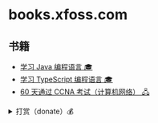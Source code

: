 # books.xfoss.com

## 书籍

- [学习 Java 编程语言 🎓](https://java.xfoss.com/)
- [学习 TypeScript 编程语言 🎓](https://ts.xfoss.com/)
- [60 天通过 CCNA 考试（计算机网络） 🖧](https://ccna60d.xfoss.com/)


<details>
    <summary>打赏（donate）💰</summary>

![支付宝-Alipay](633086908.jpg)

*支付宝-Alipay，扫码付款*

![微信支付-WeChat Pay](611739062.jpg)

*微信支付-WeChat Pay, 扫码付款*


![比特币付款-Bitcoin](btc-qrcode.png)

*比特币-Bitcoin，扫码付款*

</details>

